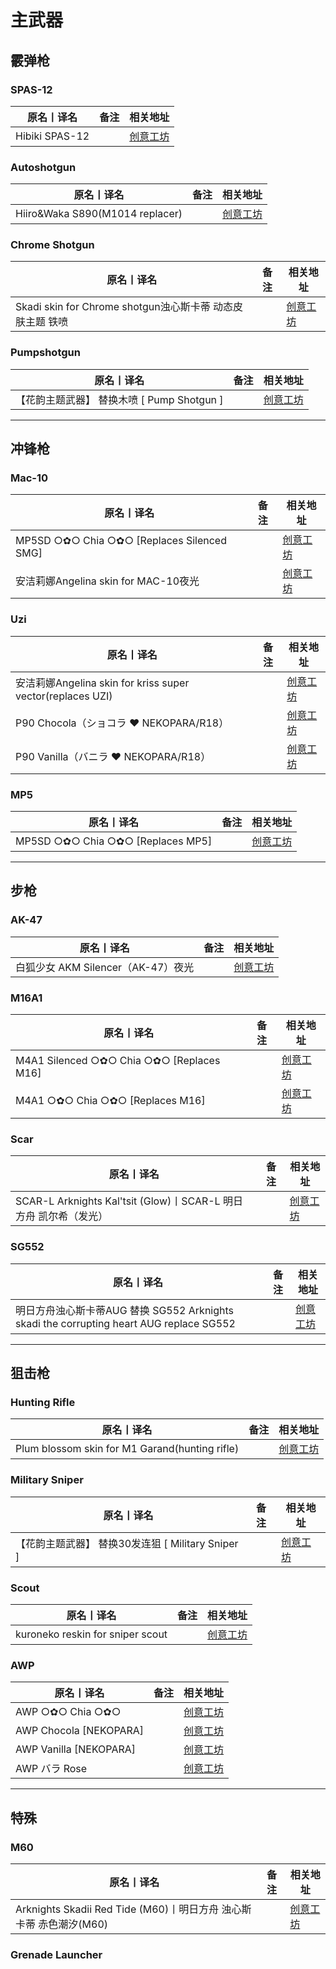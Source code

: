 # 主武器

## 霰弹枪

### SPAS-12

| 原名丨译名     | 备注 | 相关地址                                                                     |
| -------------- | ---- | ---------------------------------------------------------------------------- |
| Hibiki SPAS-12 |      | [创意工坊](https://steamcommunity.com/sharedfiles/filedetails/?id=857473281) |

### Autoshotgun

| 原名丨译名                      | 备注 | 相关地址                                                                      |
| ------------------------------- | ---- | ----------------------------------------------------------------------------- |
| Hiiro&Waka S890(M1014 replacer) |      | [创意工坊](https://steamcommunity.com/sharedfiles/filedetails/?id=2385256354) |

### Chrome Shotgun

| 原名丨译名                                                | 备注 | 相关地址                                                                      |
| --------------------------------------------------------- | ---- | ----------------------------------------------------------------------------- |
| Skadi skin for Chrome shotgun浊心斯卡蒂 动态皮肤主题 铁喷 |      | [创意工坊](https://steamcommunity.com/sharedfiles/filedetails/?id=2509094103) |

### Pumpshotgun

| 原名丨译名                                 | 备注 | 相关地址                                                                      |
| ------------------------------------------ | ---- | ----------------------------------------------------------------------------- |
| 【花韵主题武器】 替换木喷 [ Pump Shotgun ] |      | [创意工坊](https://steamcommunity.com/sharedfiles/filedetails/?id=2415731012) |

---

## 冲锋枪

### Mac-10

| 原名丨译名                                 | 备注 | 相关地址                                                                      |
| ------------------------------------------ | ---- | ----------------------------------------------------------------------------- |
| MP5SD ○✿○ Chia ○✿○ [Replaces Silenced SMG] |      | [创意工坊](https://steamcommunity.com/sharedfiles/filedetails/?id=1859414275) |
| 安洁莉娜Angelina skin for MAC-10夜光       |      | [创意工坊](https://steamcommunity.com/sharedfiles/filedetails/?id=2103652952) |

### Uzi

| 原名丨译名                                                 | 备注 | 相关地址                                                                      |
| ---------------------------------------------------------- | ---- | ----------------------------------------------------------------------------- |
| 安洁莉娜Angelina skin for kriss super vector(replaces UZI) |      | [创意工坊](https://steamcommunity.com/sharedfiles/filedetails/?id=2089055750) |
| P90 Chocola（ショコラ ❤ NEKOPARA/R18）                     |      | [创意工坊](https://steamcommunity.com/sharedfiles/filedetails/?id=1829388340) |
| P90 Vanilla（バニラ ❤ NEKOPARA/R18）                       |      | [创意工坊](https://steamcommunity.com/sharedfiles/filedetails/?id=1840380619) |

### MP5

| 原名丨译名                        | 备注 | 相关地址                                                                      |
| --------------------------------- | ---- | ----------------------------------------------------------------------------- |
| MP5SD ○✿○ Chia ○✿○ [Replaces MP5] |      | [创意工坊](https://steamcommunity.com/sharedfiles/filedetails/?id=1859425740) |

---

## 步枪

### AK-47

| 原名丨译名                         | 备注 | 相关地址                                                                      |
| ---------------------------------- | ---- | ----------------------------------------------------------------------------- |
| 白狐少女 AKM Silencer（AK-47）夜光 |      | [创意工坊](https://steamcommunity.com/sharedfiles/filedetails/?id=2439870975) |

### M16A1

| 原名丨译名                                | 备注 | 相关地址                                                                      |
| ----------------------------------------- | ---- | ----------------------------------------------------------------------------- |
| M4A1 Silenced ○✿○ Chia ○✿○ [Replaces M16] |      | [创意工坊](https://steamcommunity.com/sharedfiles/filedetails/?id=1752484257) |
| M4A1 ○✿○ Chia ○✿○ [Replaces M16]          |      | [创意工坊](https://steamcommunity.com/sharedfiles/filedetails/?id=1767484931) |

### Scar

| 原名丨译名                                                       | 备注 | 相关地址                                                                      |
| ---------------------------------------------------------------- | ---- | ----------------------------------------------------------------------------- |
| SCAR-L Arknights Kal'tsit (Glow)丨SCAR-L 明日方舟 凯尔希（发光） |      | [创意工坊](https://steamcommunity.com/sharedfiles/filedetails/?id=2470431301) |

### SG552

| 原名丨译名                                                                              | 备注 | 相关地址                                                                      |
| --------------------------------------------------------------------------------------- | ---- | ----------------------------------------------------------------------------- |
| 明日方舟浊心斯卡蒂AUG 替换 SG552 Arknights skadi the corrupting heart AUG replace SG552 |      | [创意工坊](https://steamcommunity.com/sharedfiles/filedetails/?id=2483015455) |

---

## 狙击枪

### Hunting Rifle

| 原名丨译名                                     | 备注 | 相关地址                                                                      |
| ---------------------------------------------- | ---- | ----------------------------------------------------------------------------- |
| Plum blossom skin for M1 Garand(hunting rifle) |      | [创意工坊](https://steamcommunity.com/sharedfiles/filedetails/?id=2143706175) |

### Military Sniper

| 原名丨译名                                        | 备注 | 相关地址                                                                      |
| ------------------------------------------------- | ---- | ----------------------------------------------------------------------------- |
| 【花韵主题武器】 替换30发连狙 [ Military Sniper ] |      | [创意工坊](https://steamcommunity.com/sharedfiles/filedetails/?id=2407272557) |

### Scout

| 原名丨译名                       | 备注 | 相关地址                                                                      |
| -------------------------------- | ---- | ----------------------------------------------------------------------------- |
| kuroneko reskin for sniper scout |      | [创意工坊](https://steamcommunity.com/sharedfiles/filedetails/?id=1498130141) |

### AWP

| 原名丨译名             | 备注 | 相关地址                                                                      |
| ---------------------- | ---- | ----------------------------------------------------------------------------- |
| AWP ○✿○ Chia ○✿○       |      | [创意工坊](https://steamcommunity.com/sharedfiles/filedetails/?id=1668705398) |
| AWP Chocola [NEKOPARA] |      | [创意工坊](https://steamcommunity.com/sharedfiles/filedetails/?id=1699934868) |
| AWP Vanilla [NEKOPARA] |      | [创意工坊](https://steamcommunity.com/sharedfiles/filedetails/?id=1708603691) |
| AWP バラ Rose          |      | [创意工坊](https://steamcommunity.com/sharedfiles/filedetails/?id=1688739019) |

---

## 特殊

### M60

| 原名丨译名                                                         | 备注 | 相关地址                                                                      |
| ------------------------------------------------------------------ | ---- | ----------------------------------------------------------------------------- |
| Arknights Skadii Red Tide (M60)丨明日方舟 浊心斯卡蒂 赤色潮汐(M60) |      | [创意工坊](https://steamcommunity.com/sharedfiles/filedetails/?id=2505109046) |

### Grenade Launcher
